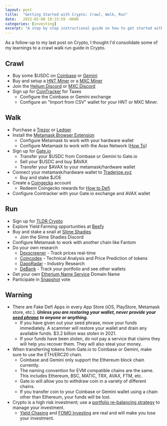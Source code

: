 ```yaml
---
layout: post
title:  "Getting Started with Crypto: Crawl, Walk, Run"
date:   2022-02-08 19:15:59 -0600
categories: [investing]
excerpt: "A step by step instructional guide on how to get started with crypto investing." 
---
```

As a follow-up to my last post on Crypto, I thought I'd consolidate some of my learnings to a crawl walk run guide in Crypto.

## Crawl
- Buy some $USDC on [Coinbase](https://www.coinbase.com/) or [Gemini](https://www.gemini.com)
- Buy and setup a [HNT Miner](https://syncrob.it/) or a [MXC Miner](https://matchx.io/products/m2-pro-lpwan-crypto-miner?variant=40188735619267)
- Join the [Helium Discord](https://discord.gg/helium) or [MXC Discord](https://mxc.news/mxcdiscord)
- Sign up for [CoinTracker](https://www.cointracker.io) for Taxes
    - Configure the Coinbase or Gemini exchange
    - Configure an "Import from CSV" wallet for your HNT or MXC Miner.

## Walk
- Purchase a [Trezor](https://trezor.io) or [Ledger](https://www.ledger.com/)
- Install the [Metamask Browser Extension](https://metamask.io)
    - Configure Metamask to work with your hardware wallet
    - Configure Metamask to work with the Avax Network ([How To](https://support.avax.network/en/articles/4626956-how-do-i-set-up-metamask-on-avalanche))
- Sign up for [Gate.io](https://www.gate.io)
    - Transfer your $USDC from Coinbase or Gemini to Gate.io
    - Sell your $USDC and buy $AVAX
    - Transfer your $AVAX to your metamask/hardware wallet
- Connect your metamask/hardware wallet to [Traderjoe.xyz](https://traderjoexyz.com/home#/farm)
    - Buy and stake $JOE
- Create a [Coingecko](https://www.coingecko.com/) account
    - Redeem Coingecko rewards for [How to Defi](https://www.coingecko.com/account/rewards/how-to-defi-bundle?locale=en)
- Configure Cointracker with your Gate.io exchange and AVAX wallet

## Run
- Sign up for [TLDR Crypto](https://tldr.tech/crypto)
- Explore Yield Farming opportunities at [Beefy](https://beefy.finance/)
- Buy and stake a snail at [Slime Shadies](https://slimeshadies.com/)
    - Join the Slime Shadies Discord
- Configure Metamask to work with another chain like Fantom
- Do your own research
    - [Dexscreener](https://www.dexscreener.com) - Track prices real-time
    - [Coincodex](https://www.coincodex.com) - Technical Analysis and Price Prediction of tokens
    - [DappRadar](https://dappradar.com/blog/) - Industry Research
    - [DeBank](https://dappradar.com/blog/) - Track your portfolio and see other wallets
- Get your own [Etherium Name Service](https://ens.domains/) Domain Name
- Participate in [Snapshot](https://snapshot.org/) vote

## Warning
- There are Fake Defi Apps in every App Store (iOS, PlayStore, Metamask store, etc.).  ***Unless you are restoring your wallet, never provide your [seed phrase](https://community.metamask.io/t/what-is-a-secret-recovery-phrase-and-how-to-keep-your-crypto-wallet-secure/) to anyone or anything.***
    - If you have given out your seed phrase, move your funds immediately.  A scammer will restore your wallet and drain any available funds.  $3.2 billion was stolen in 2021.  
    - If your funds have been stolen, do not pay a service that claims they will help you recover them.  They will also steal your money.
- When transferring tokens from Gate.io to Coinbase or Gemini, make sure to use the ETH/ERC20 chain.
    - Coinbase and Gemini only support the Ethereum block chain currently.
    - The naming convention for EVM compatible chains are the same.  This includes Ethereum, BSC, MATIC, TRX, AVAX, FTM, etc.
    - Gate.io will allow you to withdraw coin in a variety of different chains.
    - If you transfer coin to your Coinbase or Gemini wallet using a chain other than Ethereum, your funds will be lost.
- Crypto is a high risk investment; use a [portfolio re-balancing strategy](https://afterschoolfinance.com/portfolio-rebalancing-strategies) to manage your investment.
    - [Yield Chasing](https://www.wsj.com/articles/crypto-yield-farmers-chase-high-returns-but-risk-losing-it-all-11626514200) and [FOMO Investing](https://monetka.blog/articles/crypto-fud-fomo-holding/) are real and will make you lose your investment.
    